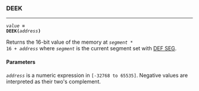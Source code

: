 ### DEEK
***
<code><var>value</var> <b>= DEEK(</b><var>address</var><b>)</b></code>

Returns the 16-bit value of the memory at <code><var>segment</var> \* 16 + <var>address</var></code> where <code><var>segment</var></code> 
is the current segment set with [DEF SEG](DEF-SEG).

#### Parameters
<code><var>address</var></code> is a numeric expression in `[-32768 to 65535]`. Negative values are 
interpreted as their two's complement.
